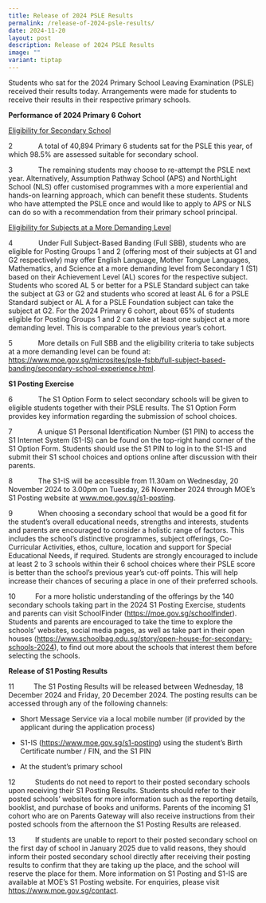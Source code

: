 ```yaml
---
title: Release of 2024 PSLE Results
permalink: /release-of-2024-psle-results/
date: 2024-11-20
layout: post
description: Release of 2024 PSLE Results
image: ""
variant: tiptap
---
```

<p>Students who sat for the 2024 Primary School Leaving Examination (PSLE)
received their results today. Arrangements were made for students to receive
their results in their respective primary schools.</p>
<p><strong>Performance of 2024 Primary 6 Cohort</strong>
</p>
<p><u>Eligibility for Secondary School</u>
</p>
<p>2 &nbsp;&nbsp;&nbsp;&nbsp;&nbsp;&nbsp;&nbsp;&nbsp;&nbsp;&nbsp;&nbsp; A
total of 40,894 Primary 6 students sat for the PSLE this year, of which
98.5% are assessed suitable for secondary school.</p>
<p>3 &nbsp;&nbsp;&nbsp;&nbsp;&nbsp;&nbsp;&nbsp;&nbsp;&nbsp;&nbsp;&nbsp; The
remaining students may choose to re-attempt the PSLE next year. Alternatively,
Assumption Pathway School (APS) and NorthLight School (NLS) offer customised
programmes with a more experiential and hands-on learning approach, which
can benefit these students. Students who have attempted the PSLE once and
would like to apply to APS or NLS can do so with a recommendation from
their primary school principal.</p>
<p><u>Eligibility for Subjects at a More Demanding Level</u>
</p>
<p>4 &nbsp;&nbsp;&nbsp;&nbsp;&nbsp;&nbsp;&nbsp;&nbsp;&nbsp;&nbsp;&nbsp; Under
Full Subject-Based Banding (Full SBB), students who are eligible for Posting
Groups 1 and 2 (offering most of their subjects at G1 and G2 respectively)
may offer English Language, Mother Tongue Languages, Mathematics, and Science
at a more demanding level from Secondary 1 (S1) based on their Achievement
Level (AL) scores for the respective subject. Students who scored AL 5
or better for a PSLE Standard subject can take the subject at G3 or G2
and students who scored at least AL 6 for a PSLE Standard subject or AL
A for a PSLE Foundation subject can take the subject at G2. For the 2024
Primary 6 cohort, about 65% of students eligible for Posting Groups 1 and
2 can take at least one subject at a more demanding level. This is comparable
to the previous year’s cohort.</p>
<p>5 &nbsp;&nbsp;&nbsp;&nbsp;&nbsp;&nbsp;&nbsp;&nbsp;&nbsp;&nbsp;&nbsp; More
details on Full SBB and the eligibility criteria to take subjects at a
more demanding level can be found at: <a href="https://www.moe.gov.sg/microsites/psle-fsbb/full-subject-based-banding/secondary-school-experience.html" rel="noopener nofollow" target="_blank">https://www.moe.gov.sg/microsites/psle-fsbb/full-subject-based-banding/secondary-school-experience.html</a>.
&nbsp;</p>
<p><strong>S1 Posting Exercise</strong>
</p>
<p>6 &nbsp;&nbsp;&nbsp;&nbsp;&nbsp;&nbsp;&nbsp;&nbsp;&nbsp;&nbsp;&nbsp; The
S1 Option Form to select secondary schools will be given to eligible students
together with their PSLE results. The S1 Option Form provides key information
regarding the submission of school choices.</p>
<p>7 &nbsp;&nbsp;&nbsp;&nbsp;&nbsp;&nbsp;&nbsp;&nbsp;&nbsp;&nbsp;&nbsp; A
unique S1 Personal Identification Number (S1 PIN) to access the S1 Internet
System (S1-IS) can be found on the top-right hand corner of the S1 Option
Form. Students should use the S1 PIN to log in to the S1-IS and submit
their S1 school choices and options online after discussion with their
parents.</p>
<p>8 &nbsp;&nbsp;&nbsp;&nbsp;&nbsp;&nbsp;&nbsp;&nbsp;&nbsp;&nbsp;&nbsp; The
S1-IS will be accessible from 11.30am on Wednesday, 20 November 2024 to
3.00pm on Tuesday, 26 November 2024 through MOE’s S1 Posting website at
<a href="www.moe.gov.sg/s1-posting" rel="noopener nofollow" target="_blank">www.moe.gov.sg/s1-posting</a>.</p>
<p>9 &nbsp;&nbsp;&nbsp;&nbsp;&nbsp;&nbsp;&nbsp;&nbsp;&nbsp;&nbsp;&nbsp; When
choosing a secondary school that would be a good fit for the student’s
overall educational needs, strengths and interests, students and parents
are encouraged to consider a holistic range of factors. This includes the
school’s distinctive programmes, subject offerings, Co-Curricular Activities,
ethos, culture, location and support for Special Educational Needs, if
required. Students are strongly encouraged to include at least 2 to 3 schools
within their 6 school choices where their PSLE score is better than the
school’s previous year’s cut-off points. This will help increase their
chances of securing a place in one of their preferred schools.</p>
<p>10 &nbsp;&nbsp;&nbsp;&nbsp;&nbsp;&nbsp;&nbsp;&nbsp; For a more holistic
understanding of the offerings by the 140 secondary schools taking part
in the 2024 S1 Posting Exercise, students and parents can visit SchoolFinder
(<a href="https://moe.gov.sg/schoolfinder" rel="noopener nofollow" target="_blank">https://moe.gov.sg/schoolfinder</a>).
Students and parents are encouraged to take the time to explore the schools’
websites, social media pages, as well as take part in their open houses
(<a href="https://www.schoolbag.edu.sg/story/open-house-for-secondary-schools-2024" rel="noopener nofollow" target="_blank">https://www.schoolbag.edu.sg/story/open-house-for-secondary-schools-2024</a>),
to find out more about the schools that interest them before selecting
the schools.</p>
<p><strong>Release of S1 Posting Results</strong>
</p>
<p>11 &nbsp;&nbsp;&nbsp;&nbsp;&nbsp;&nbsp;&nbsp;&nbsp; The S1 Posting Results
will be released between Wednesday, 18 December 2024 and Friday, 20 December
2024. The posting results can be accessed through any of the following
channels:</p>
<ul data-tight="true" class="tight">
<li>
<p>Short Message Service via a local mobile number (if provided by the applicant
during the application process)</p>
</li>
<li>
<p>S1-IS (<a href="https://www.moe.gov.sg/s1-posting" rel="noopener nofollow" target="_blank">https://www.moe.gov.sg/s1-posting</a>)
using the student’s Birth Certificate number / FIN, and the S1 PIN</p>
</li>
<li>
<p>At the student’s primary school</p>
</li>
</ul>
<p>12 &nbsp;&nbsp;&nbsp;&nbsp;&nbsp;&nbsp;&nbsp;&nbsp; Students do not need
to report to their posted secondary schools upon receiving their S1 Posting
Results. Students should refer to their posted schools’ websites for more
information such as the reporting details, booklist, and purchase of books
and uniforms. Parents of the incoming S1 cohort who are on Parents Gateway
will also receive instructions from their posted schools from the afternoon
the S1 Posting Results are released.</p>
<p>13 &nbsp;&nbsp;&nbsp;&nbsp;&nbsp;&nbsp;&nbsp;&nbsp; If students are unable
to report to their posted secondary school on the first day of school in
January 2025 due to valid reasons, they should inform their posted secondary
school directly after receiving their posting results to confirm that they
are taking up the place, and the school will reserve the place for them.
More information on S1 Posting and S1-IS are available at MOE’s S1 Posting
website. For enquiries, please visit <a href="https://www.moe.gov.sg/contact" rel="noopener nofollow" target="_blank">https://www.moe.gov.sg/contact</a>.</p>